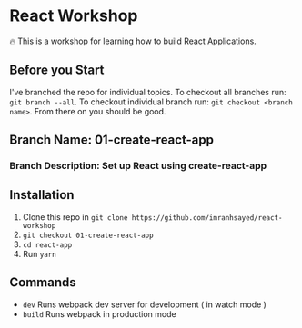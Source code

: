 # React Workshop

:fire: This is a workshop for learning how to build React Applications.

## Before you Start
I've branched the repo for individual topics.
To checkout all branches run: `git branch --all`.
To checkout individual branch run: `git checkout <branch name>`. From there on you should be good.

## Branch Name: 01-create-react-app
### Branch Description: Set up React using create-react-app


## Installation

1. Clone this repo in `git clone https://github.com/imranhsayed/react-workshop`
2. `git checkout 01-create-react-app`
3. `cd react-app`
4. Run `yarn`

## Commands

- `dev` Runs webpack dev server for development ( in watch mode )
- `build` Runs webpack in production mode
